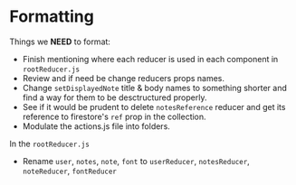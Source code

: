 # Formatting

Things we **NEED** to format:



- Finish mentioning where each reducer is used in each component in `rootReducer.js`
- Review and if need be change reducers props names.
- Change `setDisplayedNote` title & body names to something shorter and find a way for them to be desctructured properly.
- See if it would be prudent to delete `notesReference` reducer and get its reference to firestore's `ref` prop in the collection.
- Modulate the actions.js file into folders.



In the `rootReducer.js`

- Rename `user`, `notes`, `note`, `font` to `userReducer`, `notesReducer`, `noteReducer`, `fontReducer`